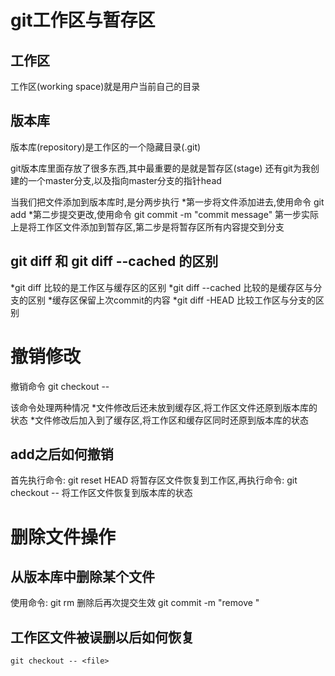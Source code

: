 # git工作区与暂存区
## 工作区
工作区(working space)就是用户当前自己的目录
## 版本库
版本库(repository)是工作区的一个隐藏目录(.git)

git版本库里面存放了很多东西,其中最重要的是就是暂存区(stage)
还有git为我创建的一个master分支,以及指向master分支的指针head

当我们把文件添加到版本库时,是分两步执行
*第一步将文件添加进去,使用命令
	git add <file>
*第二步提交更改,使用命令
	git commit -m "commit message"
第一步实际上是将工作区文件添加到暂存区,第二步是将暂存区所有内容提交到分支
## git diff 和 git diff --cached 的区别
*git diff 比较的是工作区与缓存区的区别
*git diff --cached 比较的是缓存区与分支的区别
*缓存区保留上次commit的内容
*git diff -HEAD 比较工作区与分支的区别
# 撤销修改
撤销命令
	git checkout -- <file>

该命令处理两种情况
*文件修改后还未放到缓存区,将工作区文件还原到版本库的状态
*文件修改后加入到了缓存区,将工作区和缓存区同时还原到版本库的状态
## add之后如何撤销
首先执行命令:
	git reset HEAD <file>
将暂存区文件恢复到工作区,再执行命令:
	git checkout -- <file>
将工作区文件恢复到版本库的状态
# 删除文件操作
## 从版本库中删除某个文件
使用命令:
	git rm <file>
删除后再次提交生效
	git commit -m "remove <file>"
## 工作区文件被误删以后如何恢复
	git checkout -- <file>
